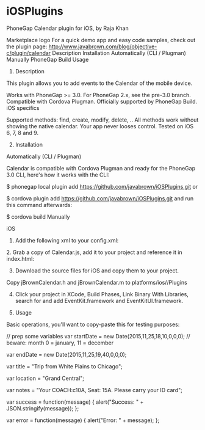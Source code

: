 iOSPlugins
==========
PhoneGap Calendar plugin
for iOS, by Raja Khan

Marketplace logo	For a quick demo app and easy code samples, check out the plugin page: http://www.javabrown.com/blog/objective-c/plugin/calendar
Description
Installation
Automatically (CLI / Plugman)
Manually
PhoneGap Build
Usage

1. Description

This plugin allows you to add events to the Calendar of the mobile device.

Works with PhoneGap >= 3.0.
For PhoneGap 2.x, see the pre-3.0 branch.
Compatible with Cordova Plugman.
Officially supported by PhoneGap Build.
iOS specifics

Supported methods: find, create, modify, delete, ..
All methods work without showing the native calendar. Your app never looses control.
Tested on iOS 6, 7, 8 and 9.

2. Installation

Automatically (CLI / Plugman)

Calendar is compatible with Cordova Plugman and ready for the PhoneGap 3.0 CLI, here's how it works with the CLI:

$ phonegap local plugin add https://github.com/javabrown/iOSPlugins.git
or

$ cordova plugin add https://github.com/javabrown/iOSPlugins.git
and run this command afterwards:

$ cordova build
Manually

iOS

1. Add the following xml to your config.xml:

<!-- for iOS -->
<feature name="Calendar">
    <param name="ios-package" value="jBrownCalendar" />
</feature>
2. Grab a copy of Calendar.js, add it to your project and reference it in index.html:

<script type="text/javascript" src="js/jBrownCalendar.js"></script>
3. Download the source files for iOS and copy them to your project.

Copy jBrownCalendar.h and jBrownCalendar.m to platforms/ios/<ProjectName>/Plugins

4. Click your project in XCode, Build Phases, Link Binary With Libraries, search for and add EventKit.framework and EventKitUI.framework.

5. Usage

Basic operations, you'll want to copy-paste this for testing purposes:


  // prep some variables
  var startDate = new Date(2015,11,25,18,10,0,0,0); // beware: month 0 = january, 11 = december
  
  var endDate = new Date(2015,11,25,19,40,0,0,0);
  
  var title = "Trip from White Plains to Chicago";
  
  var location = "Grand Central";
  
  var notes = "Your COACH:c10A, Seat: 15A. Please carry your ID card";
  
  var success = function(message) { alert("Success: " + JSON.stringify(message)); };
  
  var error = function(message) { alert("Error: " + message); };
